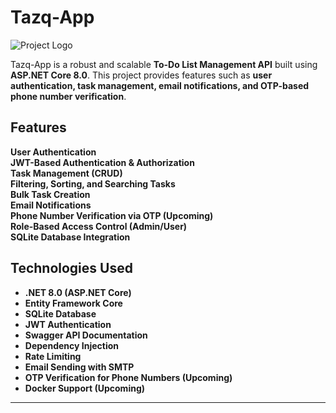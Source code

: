# Tazq-App

![Project Logo]("Tazq-App/Tazq-Frontend/Resources/Images/tazq_white_logo.png")

Tazq-App is a robust and scalable **To-Do List Management API** built using **ASP.NET Core 8.0**. This project provides features such as **user authentication, task management, email notifications, and OTP-based phone number verification**.

## Features

**User Authentication**  
**JWT-Based Authentication & Authorization**  
**Task Management (CRUD)**  
**Filtering, Sorting, and Searching Tasks**  
**Bulk Task Creation**  
**Email Notifications**  
**Phone Number Verification via OTP (Upcoming)**  
**Role-Based Access Control (Admin/User)**  
**SQLite Database Integration**  

## Technologies Used

- **.NET 8.0 (ASP.NET Core)**
- **Entity Framework Core**
- **SQLite Database**
- **JWT Authentication**
- **Swagger API Documentation**
- **Dependency Injection**
- **Rate Limiting**
- **Email Sending with SMTP**
- **OTP Verification for Phone Numbers (Upcoming)**
- **Docker Support (Upcoming)**

---
